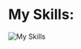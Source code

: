 

# My Skills: 
![My Skills](https://skillicons.dev/icons?i=cloudflare,docker,linux,redis,nodejs,mongodb)
